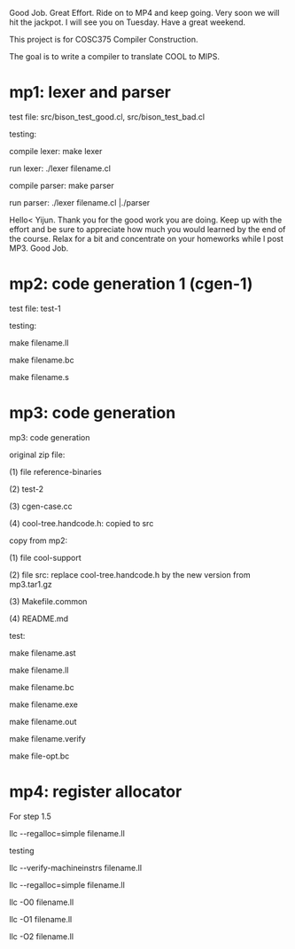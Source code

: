 Good Job. Great Effort. Ride on to MP4 and keep going. Very soon we will hit the jackpot. I will see you on Tuesday. Have a great weekend. 



This project is for COSC375 Compiler Construction.

The goal is to write a compiler to translate COOL to MIPS.


mp1: lexer and parser
=========================================================================

test file: src/bison_test_good.cl, src/bison_test_bad.cl

testing:

compile lexer: make lexer

run lexer: ./lexer filename.cl

compile parser: make parser

run parser: ./lexer filename.cl |./parser


Hello< Yijun. Thank you for the good work you are doing. Keep up with the effort and be sure to appreciate how much you would learned by the end of the course. Relax for a bit and concentrate on your homeworks while l post MP3.
Good Job.


mp2: code generation 1 (cgen-1)
=========================================================================

test file: test-1

testing:

make filename.ll

make filename.bc

make filename.s


mp3: code generation
=========================================================================

mp3: code generation

original zip file:

(1) file reference-binaries

(2) test-2

(3) cgen-case.cc

(4) cool-tree.handcode.h: copied to src


copy from mp2:

(1) file cool-support

(2) file src: replace cool-tree.handcode.h by the new version from mp3.tar1.gz

(3) Makefile.common

(4) README.md


test:

make filename.ast

make filename.ll

make filename.bc

make filename.exe

make filename.out

make filename.verify

make file-opt.bc


mp4: register allocator
=========================================================================

For step 1.5 

llc --regalloc=simple filename.ll



testing

llc --verify-machineinstrs filename.ll

llc --regalloc=simple filename.ll

llc -O0 filename.ll 

llc -O1 filename.ll

llc -O2 filename.ll
